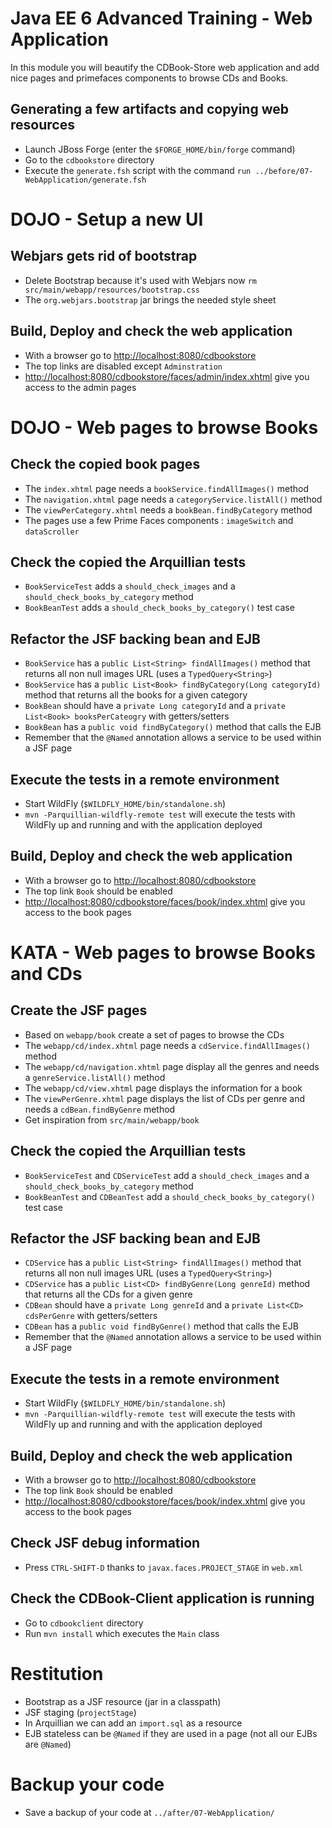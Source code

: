 # Java EE 6 Advanced Training - Web Application

In this module you will beautify the CDBook-Store web application and add nice pages and primefaces components to browse CDs and Books.

## Generating a few artifacts and copying web resources

* Launch JBoss Forge (enter the `$FORGE_HOME/bin/forge` command)
* Go to the `cdbookstore` directory
* Execute the `generate.fsh` script with the command `run ../before/07-WebApplication/generate.fsh` 

# DOJO - Setup a new UI

## Webjars gets rid of bootstrap

* Delete Bootstrap because it's used with Webjars now `rm src/main/webapp/resources/bootstrap.css`
* The `org.webjars.bootstrap` jar brings the needed style sheet

## Build, Deploy and check the web application
                 
* With a browser go to [http://localhost:8080/cdbookstore]()
* The top links are disabled except `Adminstration`
* [http://localhost:8080/cdbookstore/faces/admin/index.xhtml]() give you access to the admin pages

# DOJO - Web pages to browse Books

##  Check the copied book pages

* The `index.xhtml` page needs a `bookService.findAllImages()` method
* The `navigation.xhtml` page needs a `categoryService.listAll()` method
* The `viewPerCategory.xhtml` needs a `bookBean.findByCategory` method
* The pages use a few Prime Faces components : `imageSwitch` and `dataScroller` 

## Check the copied the Arquillian tests

* `BookServiceTest` adds a `should_check_images` and a `should_check_books_by_category` method
* `BookBeanTest` adds a `should_check_books_by_category()` test case

## Refactor the JSF backing bean and EJB

* `BookService` has a `public List<String> findAllImages()` method that returns all non null images URL (uses a `TypedQuery<String>`) 
* `BookService` has a `public List<Book> findByCategory(Long categoryId)` method that returns all the books for a given category
* `BookBean` should have a `private Long categoryId` and a `private List<Book> booksPerCateogry` with getters/setters 
* `BookBean` has a `public void findByCategory()` method that calls the EJB
* Remember that the `@Named` annotation allows a service to be used within a JSF page

## Execute the tests in a remote environment

* Start WildFly (`$WILDFLY_HOME/bin/standalone.sh`)
* `mvn -Parquillian-wildfly-remote test` will execute the tests with WildFly up and running and with the application deployed

## Build, Deploy and check the web application
                 
* With a browser go to [http://localhost:8080/cdbookstore]()
* The top link `Book` should be enabled 
* [http://localhost:8080/cdbookstore/faces/book/index.xhtml]() give you access to the book pages

# KATA - Web pages to browse Books and CDs

## Create the JSF pages

* Based on `webapp/book` create a set of pages to browse the CDs
* The `webapp/cd/index.xhtml` page needs a `cdService.findAllImages()` method
* The `webapp/cd/navigation.xhtml` page display all the genres and needs a `genreService.listAll()` method
* The `webapp/cd/view.xhtml` page displays the information for a book
* The `viewPerGenre.xhtml` page displays the list of CDs per genre and needs a `cdBean.findByGenre` method
* Get inspiration from `src/main/webapp/book`

## Check the copied the Arquillian tests

* `BookServiceTest` and `CDServiceTest` add a `should_check_images` and a `should_check_books_by_category` method
* `BookBeanTest` and `CDBeanTest` add a `should_check_books_by_category()` test case

## Refactor the JSF backing bean and EJB

* `CDService` has a `public List<String> findAllImages()` method that returns all non null images URL (uses a `TypedQuery<String>`) 
* `CDService` has a `public List<CD> findByGenre(Long genreId)` method that returns all the CDs for a given genre
* `CDBean` should have a `private Long genreId` and a `private List<CD> cdsPerGenre` with getters/setters 
* `CDBean` has a `public void findByGenre()` method that calls the EJB
* Remember that the `@Named` annotation allows a service to be used within a JSF page

## Execute the tests in a remote environment

* Start WildFly (`$WILDFLY_HOME/bin/standalone.sh`)
* `mvn -Parquillian-wildfly-remote test` will execute the tests with WildFly up and running and with the application deployed

## Build, Deploy and check the web application
                 
* With a browser go to [http://localhost:8080/cdbookstore]()
* The top link `Book` should be enabled 
* [http://localhost:8080/cdbookstore/faces/book/index.xhtml]() give you access to the book pages

## Check JSF debug information

* Press `CTRL-SHIFT-D` thanks to `javax.faces.PROJECT_STAGE` in `web.xml`

## Check the CDBook-Client application is running

* Go to `cdbookclient` directory
* Run `mvn install` which executes the `Main` class

# Restitution

* Bootstrap as a JSF resource (jar in a classpath)
* JSF staging (`projectStage`)
* In Arquillian we can add an `import.sql` as a resource
* EJB stateless can be `@Named` if they are used in a page (not all our EJBs are `@Named`)

# Backup your code

* Save a backup of your code at `../after/07-WebApplication/`
